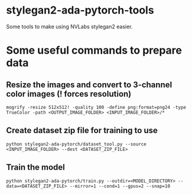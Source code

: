 # stylegan2-ada-pytorch-tools
Some tools to make using NVLabs stylegan2 easier.


# Some useful commands to prepare data

## Resize the images and convert to 3-channel color images (! forces resolution)
```mogrify -resize 512x512! -quality 100 -define png:format=png24 -type TrueColor -path <OUTPUT_IMAGE_FOLDER> <INPUT_IMAGE_FOLDER>/*```

## Create dataset zip file for training to use
```python stylegan2-ada-pytorch/dataset_tool.py --source <INPUT_IMAGE_FOLDER> --dest <DATASET_ZIP_FILE>```

## Train the model
```python stylegan2-ada-pytorch/train.py --outdir=<MODEL_DIRECTORY> --data=<DATASET_ZIP_FILE> --mirror=1 --cond=1 --gpus=2 --snap=10```
